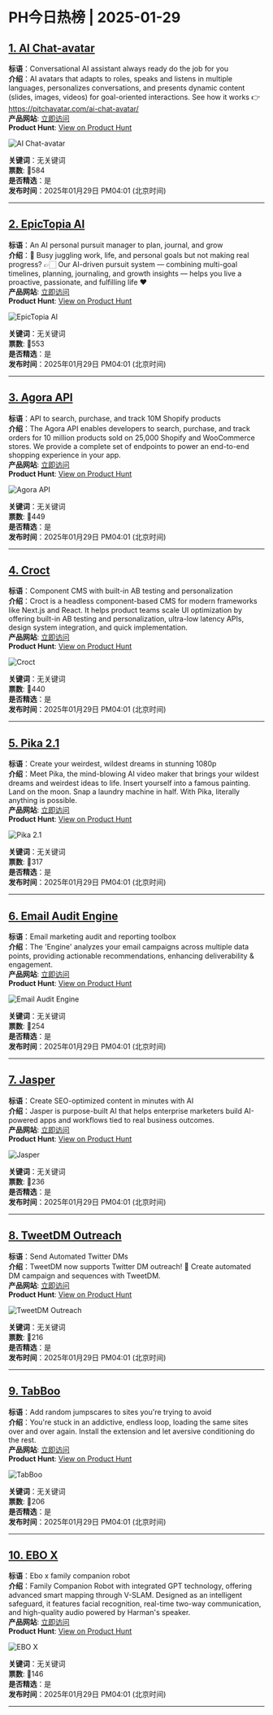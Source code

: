 # PH今日热榜 | 2025-01-29

## [1. AI Chat-avatar](https://www.producthunt.com/posts/ai-chat-avatar?utm_campaign=producthunt-api&utm_medium=api-v2&utm_source=Application%3A+linewalker+%28ID%3A+135281%29)  
**标语**：Conversational AI assistant always ready do the job for you   
**介绍**：AI avatars that adapts to roles, speaks and listens in multiple languages, personalizes conversations, and presents dynamic content (slides, images, videos) for goal-oriented interactions. See how it works 👉 https://pitchavatar.com/ai-chat-avatar/  
**产品网站**: [立即访问](https://www.producthunt.com/r/VMYYS2GMIHHB22?utm_campaign=producthunt-api&utm_medium=api-v2&utm_source=Application%3A+linewalker+%28ID%3A+135281%29)  
**Product Hunt**: [View on Product Hunt](https://www.producthunt.com/posts/ai-chat-avatar?utm_campaign=producthunt-api&utm_medium=api-v2&utm_source=Application%3A+linewalker+%28ID%3A+135281%29)  

![AI Chat-avatar](https://ph-files.imgix.net/296333c5-52d1-487b-a122-82e4f18d7181.png?auto=format&fit=crop&frame=1&h=512&w=1024)  

**关键词**：无关键词  
**票数**: 🔺584  
**是否精选**：是  
**发布时间**：2025年01月29日 PM04:01 (北京时间)  

---

## [2. EpicTopia AI](https://www.producthunt.com/posts/epictopia-ai-2?utm_campaign=producthunt-api&utm_medium=api-v2&utm_source=Application%3A+linewalker+%28ID%3A+135281%29)  
**标语**：An AI personal pursuit manager to plan, journal, and grow  
**介绍**：🤔 Busy juggling work, life, and personal goals but not making real progress? 👉🏻 Our AI-driven pursuit system — combining multi-goal timelines, planning, journaling, and growth insights — helps you live a proactive, passionate, and fulfilling life ❤️  
**产品网站**: [立即访问](https://www.producthunt.com/r/6OYYLLOSM52L7V?utm_campaign=producthunt-api&utm_medium=api-v2&utm_source=Application%3A+linewalker+%28ID%3A+135281%29)  
**Product Hunt**: [View on Product Hunt](https://www.producthunt.com/posts/epictopia-ai-2?utm_campaign=producthunt-api&utm_medium=api-v2&utm_source=Application%3A+linewalker+%28ID%3A+135281%29)  

![EpicTopia AI](https://ph-files.imgix.net/70364c7b-6c76-429d-a98f-e39da5b4bf38.png?auto=format&fit=crop&frame=1&h=512&w=1024)  

**关键词**：无关键词  
**票数**: 🔺553  
**是否精选**：是  
**发布时间**：2025年01月29日 PM04:01 (北京时间)  

---

## [3. Agora API](https://www.producthunt.com/posts/agora-api?utm_campaign=producthunt-api&utm_medium=api-v2&utm_source=Application%3A+linewalker+%28ID%3A+135281%29)  
**标语**：API to search, purchase, and track 10M Shopify products  
**介绍**：The Agora API enables developers to search, purchase, and track orders for 10 million products sold on 25,000 Shopify and WooCommerce stores. We provide a complete set of endpoints to power an end-to-end shopping experience in your app.  
**产品网站**: [立即访问](https://www.producthunt.com/r/PLCIARQK5VXEK4?utm_campaign=producthunt-api&utm_medium=api-v2&utm_source=Application%3A+linewalker+%28ID%3A+135281%29)  
**Product Hunt**: [View on Product Hunt](https://www.producthunt.com/posts/agora-api?utm_campaign=producthunt-api&utm_medium=api-v2&utm_source=Application%3A+linewalker+%28ID%3A+135281%29)  

![Agora API](https://ph-files.imgix.net/59c28104-5119-4003-8494-2234e37e5e7e.png?auto=format&fit=crop&frame=1&h=512&w=1024)  

**关键词**：无关键词  
**票数**: 🔺449  
**是否精选**：是  
**发布时间**：2025年01月29日 PM04:01 (北京时间)  

---

## [4. Croct](https://www.producthunt.com/posts/croct?utm_campaign=producthunt-api&utm_medium=api-v2&utm_source=Application%3A+linewalker+%28ID%3A+135281%29)  
**标语**：Component CMS with built-in AB testing and personalization  
**介绍**：Croct is a headless component-based CMS for modern frameworks like Next.js and React. It helps product teams scale UI optimization by offering built-in AB testing and personalization, ultra-low latency APIs, design system integration, and quick implementation.  
**产品网站**: [立即访问](https://www.producthunt.com/r/NYFMMUENJFINRS?utm_campaign=producthunt-api&utm_medium=api-v2&utm_source=Application%3A+linewalker+%28ID%3A+135281%29)  
**Product Hunt**: [View on Product Hunt](https://www.producthunt.com/posts/croct?utm_campaign=producthunt-api&utm_medium=api-v2&utm_source=Application%3A+linewalker+%28ID%3A+135281%29)  

![Croct](https://ph-files.imgix.net/d32aa0af-1e3d-4397-9535-f4deffaea865.png?auto=format&fit=crop&frame=1&h=512&w=1024)  

**关键词**：无关键词  
**票数**: 🔺440  
**是否精选**：是  
**发布时间**：2025年01月29日 PM04:01 (北京时间)  

---

## [5. Pika 2.1](https://www.producthunt.com/posts/pika-2-1?utm_campaign=producthunt-api&utm_medium=api-v2&utm_source=Application%3A+linewalker+%28ID%3A+135281%29)  
**标语**：Create your weirdest, wildest dreams in stunning 1080p  
**介绍**：Meet Pika, the mind-blowing AI video maker that brings your wildest dreams and weirdest ideas to life. Insert yourself into a famous painting. Land on the moon. Snap a laundry machine in half. With Pika, literally anything is possible.  
**产品网站**: [立即访问](https://www.producthunt.com/r/BMAVFWDAL7GRRF?utm_campaign=producthunt-api&utm_medium=api-v2&utm_source=Application%3A+linewalker+%28ID%3A+135281%29)  
**Product Hunt**: [View on Product Hunt](https://www.producthunt.com/posts/pika-2-1?utm_campaign=producthunt-api&utm_medium=api-v2&utm_source=Application%3A+linewalker+%28ID%3A+135281%29)  

![Pika 2.1](https://ph-files.imgix.net/bfa5f5af-2d72-4db1-b597-80a17ca47db2.png?auto=format&fit=crop&frame=1&h=512&w=1024)  

**关键词**：无关键词  
**票数**: 🔺317  
**是否精选**：是  
**发布时间**：2025年01月29日 PM04:01 (北京时间)  

---

## [6. Email Audit Engine](https://www.producthunt.com/posts/email-audit-engine-2?utm_campaign=producthunt-api&utm_medium=api-v2&utm_source=Application%3A+linewalker+%28ID%3A+135281%29)  
**标语**：Email marketing audit and reporting toolbox  
**介绍**：The 'Engine' analyzes your email campaigns across multiple data points, providing actionable recommendations, enhancing deliverability & engagement.  
**产品网站**: [立即访问](https://www.producthunt.com/r/UYRIXU4JZKIHSA?utm_campaign=producthunt-api&utm_medium=api-v2&utm_source=Application%3A+linewalker+%28ID%3A+135281%29)  
**Product Hunt**: [View on Product Hunt](https://www.producthunt.com/posts/email-audit-engine-2?utm_campaign=producthunt-api&utm_medium=api-v2&utm_source=Application%3A+linewalker+%28ID%3A+135281%29)  

![Email Audit Engine](https://ph-files.imgix.net/ab473b6e-dbd8-4e79-acd6-20bab77d30a5.png?auto=format&fit=crop&frame=1&h=512&w=1024)  

**关键词**：无关键词  
**票数**: 🔺254  
**是否精选**：是  
**发布时间**：2025年01月29日 PM04:01 (北京时间)  

---

## [7. Jasper](https://www.producthunt.com/posts/jasper-20?utm_campaign=producthunt-api&utm_medium=api-v2&utm_source=Application%3A+linewalker+%28ID%3A+135281%29)  
**标语**：Create SEO-optimized content in minutes with AI  
**介绍**：Jasper is purpose-built AI that helps enterprise marketers build AI-powered apps and workflows tied to real business outcomes.  
**产品网站**: [立即访问](https://www.producthunt.com/r/M4FYIYWUBEHEVY?utm_campaign=producthunt-api&utm_medium=api-v2&utm_source=Application%3A+linewalker+%28ID%3A+135281%29)  
**Product Hunt**: [View on Product Hunt](https://www.producthunt.com/posts/jasper-20?utm_campaign=producthunt-api&utm_medium=api-v2&utm_source=Application%3A+linewalker+%28ID%3A+135281%29)  

![Jasper](https://ph-files.imgix.net/ad60c458-5d8a-417d-af93-57ce5e016a18.png?auto=format&fit=crop&frame=1&h=512&w=1024)  

**关键词**：无关键词  
**票数**: 🔺236  
**是否精选**：是  
**发布时间**：2025年01月29日 PM04:01 (北京时间)  

---

## [8. TweetDM Outreach](https://www.producthunt.com/posts/tweetdm-outreach?utm_campaign=producthunt-api&utm_medium=api-v2&utm_source=Application%3A+linewalker+%28ID%3A+135281%29)  
**标语**：Send Automated Twitter DMs  
**介绍**：TweetDM now supports Twitter DM outreach! 🎉 Create automated DM campaign and sequences with TweetDM.  
**产品网站**: [立即访问](https://www.producthunt.com/r/CT4KGIZITWBDO6?utm_campaign=producthunt-api&utm_medium=api-v2&utm_source=Application%3A+linewalker+%28ID%3A+135281%29)  
**Product Hunt**: [View on Product Hunt](https://www.producthunt.com/posts/tweetdm-outreach?utm_campaign=producthunt-api&utm_medium=api-v2&utm_source=Application%3A+linewalker+%28ID%3A+135281%29)  

![TweetDM Outreach](https://ph-files.imgix.net/4a2b3b1b-6010-4bd0-bdf8-6b0b0b0dd4b1.png?auto=format&fit=crop&frame=1&h=512&w=1024)  

**关键词**：无关键词  
**票数**: 🔺216  
**是否精选**：是  
**发布时间**：2025年01月29日 PM04:01 (北京时间)  

---

## [9. TabBoo](https://www.producthunt.com/posts/tabboo?utm_campaign=producthunt-api&utm_medium=api-v2&utm_source=Application%3A+linewalker+%28ID%3A+135281%29)  
**标语**：Add random jumpscares to sites you're trying to avoid  
**介绍**：You're stuck in an addictive, endless loop, loading the same sites over and over again. Install the extension and let aversive conditioning do the rest.  
**产品网站**: [立即访问](https://www.producthunt.com/r/AV454K3X57YOJA?utm_campaign=producthunt-api&utm_medium=api-v2&utm_source=Application%3A+linewalker+%28ID%3A+135281%29)  
**Product Hunt**: [View on Product Hunt](https://www.producthunt.com/posts/tabboo?utm_campaign=producthunt-api&utm_medium=api-v2&utm_source=Application%3A+linewalker+%28ID%3A+135281%29)  

![TabBoo](https://ph-files.imgix.net/b88f30e5-dcef-48a1-bf01-35cbdd587765.png?auto=format&fit=crop&frame=1&h=512&w=1024)  

**关键词**：无关键词  
**票数**: 🔺206  
**是否精选**：是  
**发布时间**：2025年01月29日 PM04:01 (北京时间)  

---

## [10. EBO X](https://www.producthunt.com/posts/ebo-x?utm_campaign=producthunt-api&utm_medium=api-v2&utm_source=Application%3A+linewalker+%28ID%3A+135281%29)  
**标语**：Ebo x family companion robot  
**介绍**：Family Companion Robot with integrated GPT technology, offering advanced smart mapping through V-SLAM. Designed as an intelligent safeguard, it features facial recognition, real-time two-way communication, and high-quality audio powered by Harman's speaker.  
**产品网站**: [立即访问](https://www.producthunt.com/r/LWIUMWHMGU2CH3?utm_campaign=producthunt-api&utm_medium=api-v2&utm_source=Application%3A+linewalker+%28ID%3A+135281%29)  
**Product Hunt**: [View on Product Hunt](https://www.producthunt.com/posts/ebo-x?utm_campaign=producthunt-api&utm_medium=api-v2&utm_source=Application%3A+linewalker+%28ID%3A+135281%29)  

![EBO X](https://ph-files.imgix.net/7e7e59f7-1e7d-4307-b6b9-cd7e3893f1c9.jpeg?auto=format&fit=crop&frame=1&h=512&w=1024)  

**关键词**：无关键词  
**票数**: 🔺146  
**是否精选**：是  
**发布时间**：2025年01月29日 PM04:01 (北京时间)  

---

